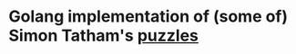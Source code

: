 # Golang implementation of (some of) Simon Tatham's [puzzles][]




[puzzles]: https://www.chiark.greenend.org.uk/~sgtatham/puzzles/
